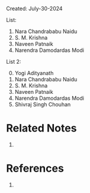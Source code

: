Created: July-30-2024

List:

1. Nara Chandrababu Naidu
2. S. M. Krishna
3. Naveen Patnaik
4. Narendra Damodardas Modi

List 2:

0. Yogi Adityanath
1. Nara Chandrababu Naidu
2. S. M. Krishna
3. Naveen Patnaik
4. Narendra Damodardas Modi
5. Shivraj Singh Chouhan

# Related Notes

1. 
# References

1. 
